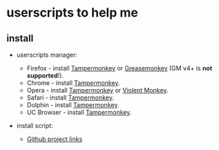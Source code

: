 # userscripts to help me

## install

- userscripts manager:

  - Firefox - install [Tampermonkey](https://tampermonkey.net/?ext=dhdg&browser=firefox) or [Greasemonkey](https://addons.mozilla.org/en-US/firefox/addon/greasemonkey/) (GM v4+ is **not supported**!).
  - Chrome - install [Tampermonkey](https://tampermonkey.net/?ext=dhdg&browser=chrome).
  - Opera - install [Tampermonkey](https://tampermonkey.net/?ext=dhdg&browser=opera) or [Violent Monkey](https://addons.opera.com/en/extensions/details/violent-monkey/).
  - Safari - install [Tampermonkey](https://tampermonkey.net/?ext=dhdg&browser=safari).
  - Dolphin - install [Tampermonkey](https://tampermonkey.net/?ext=dhdg&browser=dolphin).
  - UC Browser - install [Tampermonkey](https://tampermonkey.net/?ext=dhdg&browser=ucweb).

- install script:
  - [Github project links][gpl-raw]

[gpl-raw]: https://raw.githubusercontent.com/80xer/us/master/github-project-links.user.js
